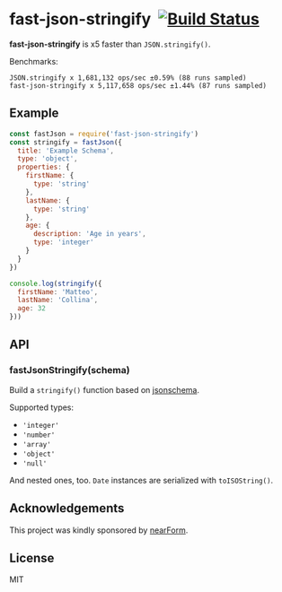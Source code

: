 # fast-json-stringify&nbsp;&nbsp;[![Build Status](https://travis-ci.org/mcollina/fast-json-stringify.svg)](https://travis-ci.org/mcollina/fast-json-stringify)

__fast-json-stringify__ is x5 faster than `JSON.stringify()`.

Benchmarks:

```
JSON.stringify x 1,681,132 ops/sec ±0.59% (88 runs sampled)
fast-json-stringify x 5,117,658 ops/sec ±1.44% (87 runs sampled)
```

## Example

```js
const fastJson = require('fast-json-stringify')
const stringify = fastJson({
  title: 'Example Schema',
  type: 'object',
  properties: {
    firstName: {
      type: 'string'
    },
    lastName: {
      type: 'string'
    },
    age: {
      description: 'Age in years',
      type: 'integer'
    }
  }
})

console.log(stringify({
  firstName: 'Matteo',
  lastName: 'Collina',
  age: 32
}))
```

## API

### fastJsonStringify(schema)

Build a `stringify()` function based on
[jsonschema](http://json-schema.org/).

Supported types:

 * `'integer'`
 * `'number'`
 * `'array'`
 * `'object'`
 * `'null'`

And nested ones, too.
`Date` instances are serialized with `toISOString()`.

## Acknowledgements

This project was kindly sponsored by [nearForm](http://nearform.com).

## License

MIT
